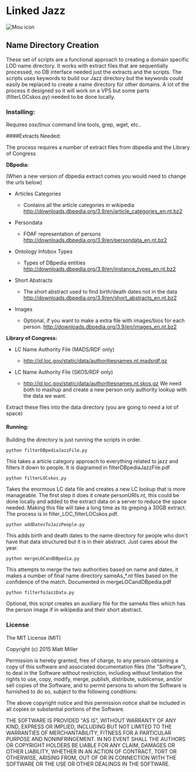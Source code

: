 # Linked Jazz

![Mou icon](http://linkedjazz.org/image/jl_logo_small.png)

## Name Directory Creation

These set of scripts are a functional approach to creating a domain specific LOD name directory. It works with extract files that are sequentially processed, no DB interface needed just the extracts and the scripts. The scripts uses keywords to build our Jazz directory but the keywords could easily be replaced to create a name directory for other domains. A lot of the process it designed so it will work on a VPS but some parts (filterLOCskos.py) needed to be done locally.

### Installing:

Requires osx/linux command line tools, grep, wget, etc..

####Extracts Needed:

The process requires a number of extract files from dbpedia and the Library of Congress

**DBpedia:**

(When a new version of dbpedia extract comes you would need to change the urls below)

* Articles Categories
  * Contains all the article categories in wikipedia
	http://downloads.dbpedia.org/3.9/en/article_categories_en.nt.bz2
	
* Persondata
  * FOAF representation of persons 
   http://downloads.dbpedia.org/3.9/en/persondata_en.nt.bz2
   
* Ontology Infobox Types
  * Types of DBpedia entities
	http://downloads.dbpedia.org/3.9/en/instance_types_en.nt.bz2
	
* Short Abstracts
  * The short abstract used to find birth/death dates not in the data
	http://downloads.dbpedia.org/3.9/en/short_abstracts_en.nt.bz2
	
	
* Images
  * Optional, if you want to make a extra file with images/bios for each person.
	http://downloads.dbpedia.org/3.9/en/images_en.nt.bz2


**Library of Congress:**

* LC Name Authority File (MADS/RDF only)
  * http://id.loc.gov/static/data/authoritiesnames.nt.madsrdf.gz
	
* LC Name Authority File (SKOS/RDF only)
  * http://id.loc.gov/static/data/authoritiesnames.nt.skos.gz
  We need both to mashup and create a new person only authority lookup with the data we want.

	
Extract these files into the data directory (you are going to need a lot of space)


#### Running:
Building the directory is just running the scripts in order.

	python filterDBpediaJazzFile.py 	
	
This takes a article category approach to everything related to jazz and filters it down to people. It is diagramed in filterDBpediaJazzFile.pdf	
	
	python filterLOCskos.py
	
Takes the enormous LC data file and creates a new LC lookup that is more manageable. The first step it does it create personURIs.nt, this could be done locally and added to the extract data on a server to reduce the space needed. Making this file will take a long time as its greping a 30GB extract. The process is in filter_LOC_filterLOCskos.pdf.

	python addDatesToJazzPeople.py

This adds birth and death dates to the name directory for people who don't have that data structured but it is in their abstract. Just cares about the year.


	python mergeLOCandDBpedia.py

This attempts to merge the two authorities based on name and dates, it makes a number of final name directory sameAs_*.nt files based on the confidence of the match. Documented in mergeLOCandDBpedia.pdf
	

	python filterToJazzData.py
	
Optional, this script creates an auxiliary file for the sameAs files which has the person image if in wikipedia and their short abstract.	
	
	
### License
	
The MIT License (MIT)

Copyright (c) 2015 Matt Miller

Permission is hereby granted, free of charge, to any person obtaining a copy
of this software and associated documentation files (the "Software"), to deal
in the Software without restriction, including without limitation the rights
to use, copy, modify, merge, publish, distribute, sublicense, and/or sell
copies of the Software, and to permit persons to whom the Software is
furnished to do so, subject to the following conditions:

The above copyright notice and this permission notice shall be included in all
copies or substantial portions of the Software.

THE SOFTWARE IS PROVIDED "AS IS", WITHOUT WARRANTY OF ANY KIND, EXPRESS OR
IMPLIED, INCLUDING BUT NOT LIMITED TO THE WARRANTIES OF MERCHANTABILITY,
FITNESS FOR A PARTICULAR PURPOSE AND NONINFRINGEMENT. IN NO EVENT SHALL THE
AUTHORS OR COPYRIGHT HOLDERS BE LIABLE FOR ANY CLAIM, DAMAGES OR OTHER
LIABILITY, WHETHER IN AN ACTION OF CONTRACT, TORT OR OTHERWISE, ARISING FROM,
OUT OF OR IN CONNECTION WITH THE SOFTWARE OR THE USE OR OTHER DEALINGS IN THE
SOFTWARE.
	
	
